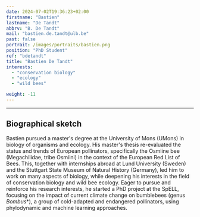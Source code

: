 ```yaml
---
date: 2024-07-02T19:36:23+02:00
firstname: "Bastien"
lastname: "De Tandt"
abbrv: "B. De Tandt"
mail: "bastien.de.tandt@ulb.be"
past: false
portrait: /images/portraits/bastien.png
position: "PhD Student"
ref: "bdetandt"
title: "Bastien De Tandt"
interests:
  - "conservation biology"
  - "ecology"
  - "wild bees"

weight: -11
---
```

---

## Biographical sketch

Bastien pursued a master's degree at the University of Mons (UMons) in biology of organisms and ecology. His master's thesis re-evaluated the status and trends of European pollinators, specifically the Osmiine bee (Megachilidae, tribe Osmiini) in the context of the European Red List of Bees. This, together with internships abroad at Lund University (Sweden) and the Stuttgart State Museum of Natural History (Germany), led him to work on many aspects of biology, while deepening his interests in the field of conservation biology and wild bee ecology. Eager to pursue and reinforce his research interests, he started a PhD project at the SpELL, focusing on the impact of current climate change on bumblebees (genus *Bombus**), a group of cold-adapted and endangered pollinators, using phylodynamic and machine learning approaches.